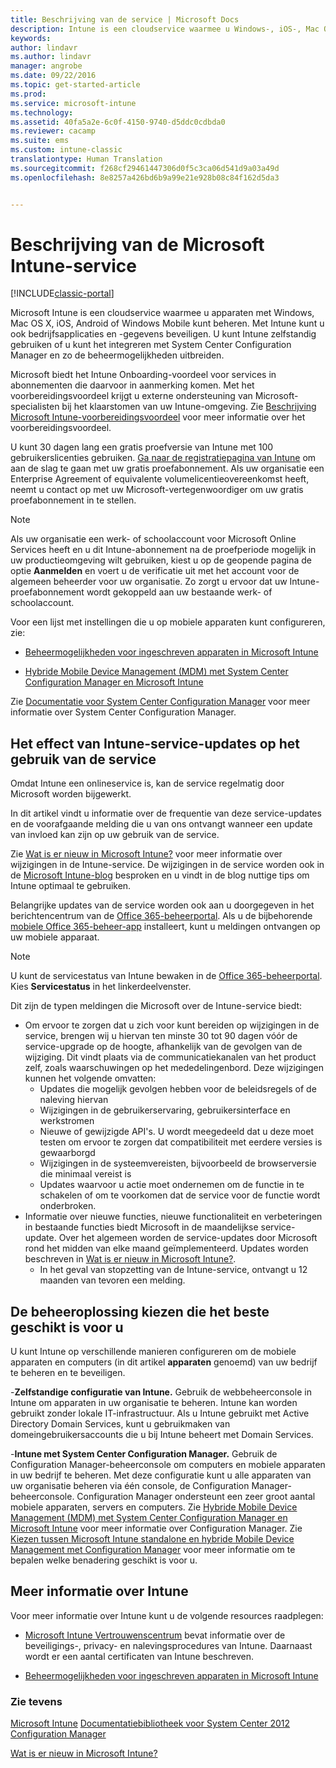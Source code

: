 ```yaml
---
title: Beschrijving van de service | Microsoft Docs
description: Intune is een cloudservice waarmee u Windows-, iOS-, Mac OS X-, Android- en Windows Mobile-apparaten kunt beheren.
keywords: 
author: lindavr
ms.author: lindavr
manager: angrobe
ms.date: 09/22/2016
ms.topic: get-started-article
ms.prod: 
ms.service: microsoft-intune
ms.technology: 
ms.assetid: 40fa5a2e-6c0f-4150-9740-d5ddc0cdbda0
ms.reviewer: cacamp
ms.suite: ems
ms.custom: intune-classic
translationtype: Human Translation
ms.sourcegitcommit: f268cf29461447306d0f5c3ca06d541d9a03a49d
ms.openlocfilehash: 8e8257a426bd6b9a99e21e928b08c84f162d5da3


---
```


# <a name="microsoft-intune-service-description"></a>Beschrijving van de Microsoft Intune-service

[!INCLUDE[classic-portal](../includes/classic-portal.md)]

Microsoft Intune is een cloudservice waarmee u apparaten met Windows, Mac OS X, iOS, Android of Windows Mobile kunt beheren. Met Intune kunt u ook bedrijfsapplicaties en -gegevens beveiligen. U kunt Intune zelfstandig gebruiken of u kunt het integreren met System Center Configuration Manager en zo de beheermogelijkheden uitbreiden.

Microsoft biedt het Intune Onboarding-voordeel voor services in abonnementen die daarvoor in aanmerking komen. Met het voorbereidingsvoordeel krijgt u externe ondersteuning van Microsoft-specialisten bij het klaarstomen van uw Intune-omgeving. Zie [Beschrijving Microsoft Intune-voorbereidingsvoordeel](http://go.microsoft.com/fwlink/?LinkId=619281) voor meer informatie over het voorbereidingsvoordeel.

U kunt 30 dagen lang een gratis proefversie van Intune met 100 gebruikerslicenties gebruiken. [Ga naar de registratiepagina van Intune](http://www.microsoft.com/en-us/server-cloud/products/microsoft-intune/) om aan de slag te gaan met uw gratis proefabonnement. Als uw organisatie een Enterprise Agreement of equivalente volumelicentieovereenkomst heeft, neemt u contact op met uw Microsoft-vertegenwoordiger om uw gratis proefabonnement in te stellen.

> [!NOTE]
> Als uw organisatie een werk- of schoolaccount voor Microsoft Online Services heeft en u dit Intune-abonnement na de proefperiode mogelijk in uw productieomgeving wilt gebruiken, kiest u op de geopende pagina de optie **Aanmelden** en voert u de verificatie uit met het account voor de algemeen beheerder voor uw organisatie. Zo zorgt u ervoor dat uw Intune-proefabonnement wordt gekoppeld aan uw bestaande werk- of schoolaccount.

Voor een lijst met instellingen die u op mobiele apparaten kunt configureren, zie:

-   [Beheermogelijkheden voor ingeschreven apparaten in Microsoft Intune](/intune/get-started/mobile-device-management-capabilities-in-microsoft-intune)

-   [Hybride Mobile Device Management (MDM) met System Center Configuration Manager en Microsoft Intune](https://technet.microsoft.com/library/mt627883.aspx)

Zie [Documentatie voor System Center Configuration Manager](https://technet.microsoft.com/library/mt346023.aspx) voor meer informatie over System Center Configuration Manager.

## <a name="learn-how-intune-service-updates-affect-you"></a>Het effect van Intune-service-updates op het gebruik van de service
Omdat Intune een onlineservice is, kan de service regelmatig door Microsoft worden bijgewerkt.

In dit artikel vindt u informatie over de frequentie van deze service-updates en de voorafgaande melding die u van ons ontvangt wanneer een update van invloed kan zijn op uw gebruik van de service.

Zie [Wat is er nieuw in Microsoft Intune?](/intune/deploy-use/whats-new-in-microsoft-intune) voor meer informatie over wijzigingen in de Intune-service. De wijzigingen in de service worden ook in de [Microsoft Intune-blog](http://blogs.technet.com/b/microsoftintune/) besproken en u vindt in de blog nuttige tips om Intune optimaal te gebruiken.

Belangrijke updates van de service worden ook aan u doorgegeven in het berichtencentrum van de [Office 365-beheerportal](https://portal.office.com/Admin/Default.aspx). Als u de bijbehorende [mobiele Office 365-beheer-app](https://support.office.com/article/Office-365-Admin-Mobile-App-e16f6421-2a1a-4142-bf9d-9846600a060a) installeert, kunt u meldingen ontvangen op uw mobiele apparaat.

> [!NOTE]
> U kunt de servicestatus van Intune bewaken in de [Office 365-beheerportal](https://portal.office.com/Admin/Default.aspx). Kies **Servicestatus** in het linkerdeelvenster.  

Dit zijn de typen meldingen die Microsoft over de Intune-service biedt:
-   Om ervoor te zorgen dat u zich voor kunt bereiden op wijzigingen in de service, brengen wij u hiervan ten minste 30 tot 90 dagen vóór de service-upgrade op de hoogte, afhankelijk van de gevolgen van de wijziging. Dit vindt plaats via de communicatiekanalen van het product zelf, zoals waarschuwingen op het mededelingenbord. Deze wijzigingen kunnen het volgende omvatten:
    * Updates die mogelijk gevolgen hebben voor de beleidsregels of de naleving hiervan
    * Wijzigingen in de gebruikerservaring, gebruikersinterface en werkstromen
    * Nieuwe of gewijzigde API's. U wordt meegedeeld dat u deze moet testen om ervoor te zorgen dat compatibiliteit met eerdere versies is gewaarborgd
    * Wijzigingen in de systeemvereisten, bijvoorbeeld de browserversie die minimaal vereist is
    * Updates waarvoor u actie moet ondernemen om de functie in te schakelen of om te voorkomen dat de service voor de functie wordt onderbroken.
-   Informatie over nieuwe functies, nieuwe functionaliteit en verbeteringen in bestaande functies biedt Microsoft in de maandelijkse service-update. Over het algemeen worden de service-updates door Microsoft rond het midden van elke maand geïmplementeerd. Updates worden beschreven in [Wat is er nieuw in Microsoft Intune?](/intune/deploy-use/whats-new-in-microsoft-intune).
    -   In het geval van stopzetting van de Intune-service, ontvangt u 12 maanden van tevoren een melding.

## <a name="choose-the-management-solution-thats-right-for-you"></a>De beheeroplossing kiezen die het beste geschikt is voor u
U kunt Intune op verschillende manieren configureren om de mobiele apparaten en computers (in dit artikel **apparaten** genoemd) van uw bedrijf te beheren en te beveiligen.

-**Zelfstandige configuratie van Intune.** Gebruik de webbeheerconsole in Intune om apparaten in uw organisatie te beheren. Intune kan worden gebruikt zonder lokale IT-infrastructuur. Als u Intune gebruikt met Active Directory Domain Services, kunt u gebruikmaken van domeingebruikersaccounts die u bij Intune beheert met Domain Services.

-**Intune met System Center Configuration Manager.** Gebruik de Configuration Manager-beheerconsole om computers en mobiele apparaten in uw bedrijf te beheren. Met deze configuratie kunt u alle apparaten van uw organisatie beheren via één console, de Configuration Manager-beheerconsole. Configuration Manager ondersteunt een zeer groot aantal mobiele apparaten, servers en computers. Zie [Hybride Mobile Device Management (MDM) met System Center Configuration Manager en Microsoft Intune](https://technet.microsoft.com/library/mt627883.aspx) voor meer informatie over Configuration Manager. Zie [Kiezen tussen Microsoft Intune standalone en hybride Mobile Device Management met Configuration Manager](https://technet.microsoft.com/en-us/library/mt706478.aspx) voor meer informatie om te bepalen welke benadering geschikt is voor u.


## <a name="learn-more-about-intune"></a>Meer informatie over Intune
Voor meer informatie over Intune kunt u de volgende resources raadplegen:

- [Microsoft Intune Vertrouwenscentrum](http://www.microsoft.com/en-us/server-cloud/products/intune-trust-center/) bevat informatie over de beveiligings-, privacy- en nalevingsprocedures van Intune. Daarnaast wordt er een aantal certificaten van Intune beschreven.

- [Beheermogelijkheden voor ingeschreven apparaten in Microsoft Intune](/intune/get-started/mobile-device-management-capabilities-in-microsoft-intune)

### <a name="see-also"></a>Zie tevens
[Microsoft Intune](https://docs.microsoft.com/intune/)
[Documentatiebibliotheek voor System Center 2012 Configuration Manager](https://technet.microsoft.com/library/gg682041.aspx)

[Wat is er nieuw in Microsoft Intune?](/intune/deploy-use/whats-new-in-microsoft-intune)



<!--HONumber=Dec16_HO3-->


